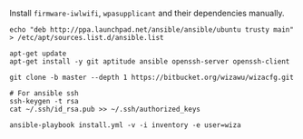 Install `firmware-iwlwifi`, `wpasupplicant` and their dependencies manually.

```
echo "deb http://ppa.launchpad.net/ansible/ansible/ubuntu trusty main" > /etc/apt/sources.list.d/ansible.list

apt-get update
apt-get install -y git aptitude ansible openssh-server openssh-client

git clone -b master --depth 1 https://bitbucket.org/wizawu/wizacfg.git

# For ansible ssh
ssh-keygen -t rsa
cat ~/.ssh/id_rsa.pub >> ~/.ssh/authorized_keys

ansible-playbook install.yml -v -i inventory -e user=wiza
```
